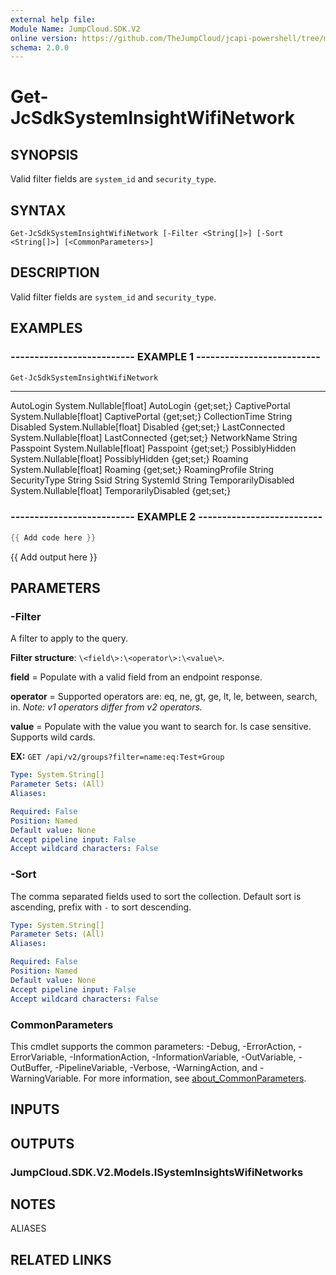 ```yaml
---
external help file:
Module Name: JumpCloud.SDK.V2
online version: https://github.com/TheJumpCloud/jcapi-powershell/tree/master/SDKs/PowerShell/JumpCloud.SDK.V2/docs/exports/Get-JcSdkSystemInsightWifiNetwork.md
schema: 2.0.0
---
```


# Get-JcSdkSystemInsightWifiNetwork

## SYNOPSIS
Valid filter fields are `system_id` and `security_type`.

## SYNTAX

```
Get-JcSdkSystemInsightWifiNetwork [-Filter <String[]>] [-Sort <String[]>] [<CommonParameters>]
```

## DESCRIPTION
Valid filter fields are `system_id` and `security_type`.

## EXAMPLES

### -------------------------- EXAMPLE 1 --------------------------
```powershell
Get-JcSdkSystemInsightWifiNetwork
```

----                ----------
AutoLogin           System.Nullable[float] AutoLogin {get;set;}
CaptivePortal       System.Nullable[float] CaptivePortal {get;set;}
CollectionTime      String
Disabled            System.Nullable[float] Disabled {get;set;}
LastConnected       System.Nullable[float] LastConnected {get;set;}
NetworkName         String
Passpoint           System.Nullable[float] Passpoint {get;set;}
PossiblyHidden      System.Nullable[float] PossiblyHidden {get;set;}
Roaming             System.Nullable[float] Roaming {get;set;}
RoamingProfile      String
SecurityType        String
Ssid                String
SystemId            String
TemporarilyDisabled System.Nullable[float] TemporarilyDisabled {get;set;}

### -------------------------- EXAMPLE 2 --------------------------
```powershell
{{ Add code here }}
```

{{ Add output here }}

## PARAMETERS

### -Filter
A filter to apply to the query.

**Filter structure**: `\<field\>:\<operator\>:\<value\>`.

**field** = Populate with a valid field from an endpoint response.

**operator** = Supported operators are: eq, ne, gt, ge, lt, le, between, search, in.
_Note: v1 operators differ from v2 operators._

**value** = Populate with the value you want to search for.
Is case sensitive.
Supports wild cards.

**EX:** `GET /api/v2/groups?filter=name:eq:Test+Group`

```yaml
Type: System.String[]
Parameter Sets: (All)
Aliases:

Required: False
Position: Named
Default value: None
Accept pipeline input: False
Accept wildcard characters: False
```

### -Sort
The comma separated fields used to sort the collection.
Default sort is ascending, prefix with `-` to sort descending.

```yaml
Type: System.String[]
Parameter Sets: (All)
Aliases:

Required: False
Position: Named
Default value: None
Accept pipeline input: False
Accept wildcard characters: False
```

### CommonParameters
This cmdlet supports the common parameters: -Debug, -ErrorAction, -ErrorVariable, -InformationAction, -InformationVariable, -OutVariable, -OutBuffer, -PipelineVariable, -Verbose, -WarningAction, and -WarningVariable. For more information, see [about_CommonParameters](http://go.microsoft.com/fwlink/?LinkID=113216).

## INPUTS

## OUTPUTS

### JumpCloud.SDK.V2.Models.ISystemInsightsWifiNetworks

## NOTES

ALIASES

## RELATED LINKS

